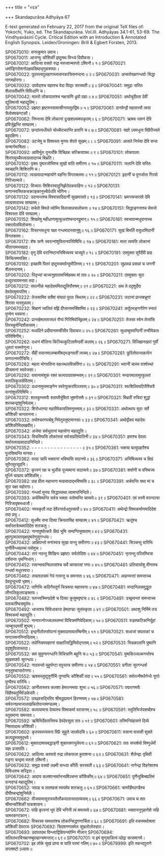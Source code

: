 +++
title = "०६७"

+++
Skandapurāṇa Adhyāya 67

E-text generated on February 22, 2017 from the original TeX files of: Yokochi, Yuko, ed. The Skandapurāṇa. Vol.III. Adhyāyas 34.1-61, 53-69. The Vindhyavāsinī Cycle. Critical Edition with an Introduction & Annotated English Synopsis. Leiden/Groningen: Brill & Egbert Forsten, 2013.

SP0670010: सनत्कुमार उवाच।  
SP0670011: आजग्मुः कौशिकीं द्रष्टुमथ विन्ध्यं दिवौकसः।  
SP0670012: आदित्या वसवो रुद्रा मरुत्वान्मरुतो ऽश्विनौ॥ १॥
SP0670021: धर्माङ्गिरोशनोदक्षवसिष्ठभृगुकश्यपाः।  
SP0670022: पुलस्त्यपुलहागस्त्यसनकात्रिसनन्दनाः॥ २॥
SP0670031: अप्सरोयक्षगन्धर्वाः सिद्धा नागमहोरगाः।  
SP0670032: उपवेदाश्च यज्ञाश्च वेदा विद्याः सरस्वती॥ ३॥
SP0670041: समुद्राः सरितः शैलास्तीर्थानि विविधानि च।  
SP0670042: मातरो लोकपालाश्च नक्षत्राणि ध्रुवो ग्रहाः॥ ४॥
SP0670051: अथोचुर्देवता देवीं द्युतिमत्यो महाद्युतिम्।  
SP0670052: प्रहृष्टा हृष्टमनसामासीनामसुरद्विषः॥ ५॥
SP0670061: दानवेन्द्रौ महासत्त्वौ त्वया त्रैलोक्यकण्टकौ।  
SP0670062: निघ्नत्या देवि लोकानां दुःखशल्यमपाकृतम्॥ ६॥
SP0670071: ऋषयः पावनं देवि हविर्जुह्वन्ति साम्प्रतम्।  
SP0670072: छन्दांस्यधीयते चोच्चैराचरन्ति व्रतानि च॥ ७॥
SP0670081: यज्ञो ऽयमधुना विप्रैरीज्यते बहुदक्षिणः।  
SP0670082: उटजेषु च विश्वस्ता मुनयः शेरते सुखम्॥ ८॥
SP0670091: आसते निर्भया देवि सन्तः सन्मार्गमाश्रिताः।  
SP0670092: आविर्भूतः पुनर्लोके विच्छिन्नः सत्क्रियापथः॥ ९॥
SP0670101: लोकपालाः शिरांस्युच्चैस्त्वत्प्रसादाच्च बिभ्रति।  
SP0670102: पृक्तः पुष्परजोभिश्च सुखो वाति समीरणः॥ १०॥
SP0670111: जलानि देवि सरितः स्वच्छानि शिशिराणि च।  
SP0670112: त्वत्प्रसादान्महायोगे वहन्ति विगतक्लमाः॥ ११॥
SP0670121: इदानीं च पुनर्जाता गिरयो गिरिजात्मजे।  
SP0670122: विज्वराः शिशिरस्वादुनिर्झरोदकवाहिनः॥ १२॥
SP0670131: फणान्स्वस्तिकचक्राङ्कानुच्चैर्दधति भोगिनः।  
SP0670132: उदन्वन्तश्च विश्वासादिदानीं सुखमासते॥ १३॥
SP0670141: भ्रमन्त्यप्सरसो देवि त्वत्प्रसादाच्च साम्प्रतम्।  
SP0670142: सचेतो विमले व्योम्नि विलासालसलोचनाः॥ १४॥
SP0670151: सिद्धाङ्गनाश्च सेवन्ते विश्वस्ता देवि साम्प्रतम्।  
SP0670152: शिखरेषु महीध्राणामुत्फुल्लांश्चन्दनद्रुमान्॥ १५॥
SP0670161: स्वभावान्मधुपानाच्च रक्तलोलविलोचनाः।  
SP0670162: विचरन्त्यधुना यक्षा गन्धमादनसानुषु॥ १६॥
SP0670171: सुखं बिभर्ति वसुधामिदानीं विगतक्लमः।  
SP0670172: शेषः फणैः स्वरत्नांशुवितानपरिवेषिभिः॥ १७॥
SP0670181: माता त्वमसि लोकानां भीतानामभयप्रदा।  
SP0670182: वृणु देवि वरानिष्टानभिषिच्यस्व चाच्युते॥ १८॥
SP0670191: एवमुक्ता सुरैर्देवी प्राह किंचित्स्मयन्निव।  
SP0670192: इच्छामि पितरं द्रष्टुमसमग्रेन्दुमौलिनम्॥ १९॥
SP0670201: सुप्रसन्नं प्रसन्नां च जननीं शैलनन्दनाम्।  
SP0670202: पितृभ्यां चाभ्यनुज्ञातामभिषेक्ष्यथ मां ततः॥ २०॥
SP0670211: एवमुक्ताः सुरा दध्युरव्यग्रमनसा तदा।  
SP0670212: सपत्नीकं महादेवममितद्युतिपौरुषम्॥ २१॥
SP0670221: अथ ते ददृशुर्देवा देवदेवमुमापतिम्।  
SP0670222: तेजसामिव सर्वेषां संघातं पुरतः स्थितम्॥ २२॥
SP0670231: जटानां प्रान्तबभ्रूणां शिरसा भारमुन्नतम्।  
SP0670232: बिभ्राणं ज्वलितं वह्निं दीप्तानामर्चिषामिव॥ २३॥
SP0670241: कर्पूरभङ्गगौरेण स्नातं पुण्येन भस्मना।  
SP0670242: प्रान्तहेमलताजालं रौप्यं गिरिमिवोच्छ्रितम्॥ २४॥
SP0670251: तेजसा स्वेन तेजांसि तिरस्कुर्वन्दिवौकसाम्।  
SP0670252: मध्यंदिने प्रदीपानामर्चींसीव दिवाकरः॥ २५॥
SP0670261: सुधाम्बुस्यन्दिनीं तन्वीमेकतः परिवेषिणीम्।  
SP0670262: दधानं मौलिना किञ्चित्कुटिलामैन्दवीं कलाम्॥ २६॥
SP0670271: विजिह्मनखरां गुर्वीं धूसरां भस्मरेणुना।  
SP0670272: सैंहीं वसानमालम्बामीषद्भङ्गवतीं त्वचम्॥ २७॥
SP0670281: छुरितोपान्तकायेन फणरत्नमरीचिभिः।  
SP0670282: महता भोगपतिना वक्षःस्थलविसर्पिणा॥ २८॥
SP0670291: भवानीं चास्य पार्श्वस्थां दीप्यमानां स्वतेजसा।  
SP0670292: वसानामंशुकं रक्तं कल्पपादपसम्भवम्॥ २९॥
SP0670301: मन्दारमालामुत्फुल्लां मत्तालिकुलसेविताम्।  
SP0670302: दधानामुत्तमाङ्गेन स्वरेणूत्करपिञ्जराम्॥ ३०॥
SP0670311: स्वःशिल्पिघटितैश्चित्रै रत्नांशुपरिवेषिभिः।  
SP0670312: शातकुम्भमयैः श्लाघ्यैर्भूषितां भूषणोत्तमैः॥ ३१॥
SP0670321: बिभ्रतीं रुचिरां शुद्धां शरच्चन्द्रांशुनिर्मलाम्।  
SP0670322: शिरोधरण्या महतीमेकावलिमनुत्तमाम्॥ ३२॥
SP0670331: अथोत्थाय सुराः सर्वे कौशिकी चानतानना।  
SP0670332: तयोश्चरणपद्मेषु निपेतुस्तुष्टमानसाः॥ ३३॥
SP0670341: अथोद्वीक्ष्य महादेवः कौशिकीमिदमब्रवीत्।  
SP0670342: अजेया सर्वभूतानां महायोगा महाद्युतिः।  
SP0670343: विचरिष्यसि लोकांस्त्वं सर्वत्राप्रतिघातिनी॥ ३४॥
SP0670351: इमाश्च देवताः सर्वास्त्वत्प्रसादादनिन्दिते।  
SP0670352: - - - - - - - -  - - - - - - - -॥ ३५॥
SP0670361: भक्त्या बल्युपहारैश्च पूजयिष्यन्ति मानवाः।  
SP0670362: वरदा चापि भक्तानां भविष्यसि सदानघे॥ ३६॥
SP0670371: अभिषिच्यस्व च क्षिप्रं सुरैरसुरसूदनि।  
SP0670372: कृत्स्नं रक्ष च भूर्लोकं पूज्यमाना सदाव्यये॥ ३७॥
SP0670381: शर्वाणी च परिष्वज्य मूर्ध्नि चाघ्राय कौशिकीम्।  
SP0670382: प्राह प्रीता महाभागा मत्प्रसादाद्भविष्यसि॥ ३८॥
SP0670391: अर्चयन्ति यथा मां च सुरा यक्षा महोरगाः।  
SP0670392: गन्धर्वा मुनयः सिद्धास्तथा त्वामप्यनिन्दिते।  
SP0670393: अर्चयिष्यन्ति सर्वत्र भक्ताः स्तोष्यन्ति चाव्यये॥ ३९॥
SP0670401: एवं तस्यै वरान्दत्त्वा गिरिजावृषभध्वजौ।  
SP0670402: नमस्कृतौ तदा देवैरन्तर्दधतुरव्ययौ॥ ४०॥
SP0670411: अथेन्द्रो विश्वकर्माणमादिदेश तदा प्रभुः।  
SP0670412: सुधर्मेव सभा दिव्या क्रियतामिह साम्प्रतम्॥ ४१॥
SP0670421: ऋतूंश्च सर्वांस्तत्रेत्थमादिदेश शतक्रतुः।  
SP0670422: नानापुष्पोत्करैः क्षिप्रं भूमिः सम्यग्विभूष्यताम्॥ ४२॥
SP0670431: क्षुपगुल्मलतावृक्षपुष्परेणुसुगन्धयः।  
SP0670432: आक्षिपन्तो मनांस्यत्र सुखा वान्तु समीरणाः॥ ४३॥
SP0670441: सिञ्चन्तु वारिभिः पुण्यैर्विन्ध्यप्रस्थं पयोमुचः।  
SP0670442: तारं नदन्तु शिखिनः प्रहृष्टाः सर्वतोदिशः॥ ४४॥
SP0670451: नृत्यन्तु परितश्चित्रा दर्शयन्तः पृथग्विधान्।  
SP0670452: रसान्भावान्विलासांश्च सर्वे चाप्सरसां गणाः॥ ४५॥
SP0670461: प्रतिसार्याशु वीणाश्च गन्धर्वा मधुरस्वराः।  
SP0670462: लयतालसमं गेयं गायन्तु च समन्ततः॥ ४६॥
SP0670471: आहन्यन्तां समन्ताच्च देवदुन्दुभयो भृशम्।  
SP0670472: पाणिभिः कठिनैस्तूर्णं चित्ररूपा महास्वनाः॥ ४७॥
SP0670481: मन्दानिलसमुद्धूता लीनालिकुलपङ्क्तयः।  
SP0670482: पतन्त्वस्मिन्प्रदेशे च दिव्याः कुसुमवृष्टयः॥ ४८॥
SP0670491: उच्छ्रयन्तां समन्ताच्च पताकाश्चित्रमूर्तयः।  
SP0670492: ध्वजाश्च विविधाकारा हेमदण्डाः सुसंस्कृताः॥ ४९॥
SP0670501: अथाशु निर्मिमे तत्र विश्वकर्मा महाद्युतिः।  
SP0670502: नानारत्नोज्ज्वलस्तम्भां विचित्रमणिवेदिकाम्॥ ५०॥
SP0670511: वज्रस्फटिकनिर्यूहां जाम्बूनदमयीं शुभाम्।  
SP0670512: इन्द्रनीलोरुसोपानां मुक्तादामावलम्बिनीम्॥ ५१॥
SP0670521: सध्वजां सपताकां च घण्टास्वननिनादिताम्।  
SP0670522: तपोनियमयज्ञानां साक्षात्सिद्धिमिवोद्गताम्॥ ५२॥
SP0670531: भिन्नकालानि पुष्पानि ददृशुर्देवतास्तदा।  
SP0670532: समं सुपुण्यगन्धानि विचित्राणि बहूनि च॥ ५३॥
SP0670541: पुष्पकिञ्जल्कगर्भाश्च सुखस्पर्शाः सुगन्धयः।  
SP0670542: नादयन्तो मुहुर्घण्टा ववुस्तत्र समीरणाः॥ ५४॥
SP0670551: प्रगीताः सुरगन्धर्वा ननृतुश्चाप्सरोगणाः।  
SP0670552: ऋषयस्तुष्टुवुर्गीर्भिः पुण्याभिः कौशिकीं तदा॥ ५५॥
SP0670561: सर्वरत्नौषधैर्गन्धैः पूर्णाः पुण्यैश्च वारिभिः।  
SP0670562: आनीतास्तत्र कलशा हेमरत्नमयाः शुभाः॥ ५६॥
SP0670571: पद्मरागमयैः सिंहैश्चतुर्भिर्वज्रकेसरैः।  
SP0670572: उच्छ्वसद्भिरिव श्रीमदुह्यमानं हिरण्मयम्॥ ५७॥
SP0670581: सर्वरत्नप्रभाजालखचितोपान्तमण्डलम्।  
SP0670582: कल्पयामास देव्याश्च विश्वकर्मा वरासनम्॥ ५८॥
SP0670591: स्तुतिभिर्जयशब्दैश्च स्तूयमाना समन्ततः।  
SP0670592: ऋषिभिर्देवताभिश्च देवदेवसुता ततः॥ ५९॥
SP0670601: तस्मिन्सिंहासने दिव्ये निषसादाथ कौशिकी।  
SP0670602: कृतस्वस्त्ययना विप्रैः सुहुते जातवेदसि॥ ६०॥
SP0670611: वसाना वाससी शुक्ले कल्पद्रुमसमुद्भवे।  
SP0670612: मुक्तादामावबद्धाङ्गी शुक्लस्रगनुलेपना॥ ६१॥
SP0670621: ततः सप्तर्षयो विष्णुर्धर्मो यज्ञः प्रजापतिः।  
SP0670622: आदित्याः कश्यपो रुद्रा लोकपाला हुताशनाः॥ ६२॥
SP0670631: शैलेन्द्राः पृथिवी गङ्गा चन्द्रमा मरुतो ऽश्विनौ।  
SP0670632: समुद्रा वसवो लक्ष्मी सन्ध्या कीर्तिः सरस्वती॥ ६३॥
SP0670641: नागेन्द्रा विहगेशाश्च विविधाश्च सरिद्वराः।  
SP0670642: आदाय कलशान्सर्वानभ्यषिञ्चन्त कौशिकीम्॥ ६४॥
SP0670651: पूर्णेन्दुबिम्बप्रतिमं रत्नदण्डं महाद्युतिम्।  
SP0670652: जग्राह च ततश्छत्त्रं स्वयमेव शतक्रतुः॥ ६५॥
SP0670661: चामरैर्हेमदण्डैश्च दीर्घैश्चन्द्रांशुनिर्मलैः।  
SP0670662: वीजयामासुरायस्तैर्लोकपालास्तदाव्ययाम्॥ ६६॥
SP0670671: उवाच च ततः श्रीमान्कौशिकीं पाकशासनः।  
SP0670672: पाहि कृत्स्नां भुवं देवि भगिनी त्वं ममाव्यये॥ ६७॥
SP0670681: भक्ताननुगृहाणेशे जहि चामरकण्टकान्।  
SP0670682: विचरस्व समस्तांश्च लोकान्सिद्धगणार्चिता॥ ६८॥
SP0670691: इति वचनमथोक्त्वा कौशिकीं देवराजः 
SP0670692: त्रिदशगणसमेतः शुभ्रलोलोरुहारः।  
SP0670693: उदपतदथ विन्ध्याद्विक्षिपन्व्योम्नि नीलान्
SP0670694: सलिलभरविनम्रानम्बुवाहान्समन्तात्॥ ६९॥
SP0670701: य इमं शृणुयान्नित्यं पठेद्वा सत्समागमे।  
SP0670702: इह लोके सुखं प्राप्य स याति परमां गतिम्॥ ७०॥
SP0679999: इति स्कन्दपुराणे सप्तषष्टो ऽध्यायः॥
